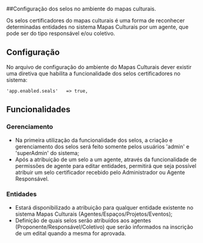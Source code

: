 ##Configuração dos selos no ambiente do mapas culturais.

Os selos certificadores do mapas culturais é uma forma de reconhecer determinadas entidades no sistema Mapas Culturais por um agente, que pode ser do tipo responsável e/ou coletivo.

Configuração
---------------

No arquivo de configuração do ambiente do Mapas Culturais dever existir uma diretiva que habilita a funcionalidade dos selos certificadores no sistema:
```
'app.enabled.seals'   => true,
```
Funcionalidades
---------------
### Gerenciamento
* Na primeira utilização da  funcionalidade dos selos, a criação e gerenciamento dos selos será feito somente pelos usuários 'admin' e 'superAdmin' do sistema;
* Após a atribuição de um selo a um agente, através da funcionalidade de permissões de agente para editar entidades, permitirá que seja possível atribuir um selo certificador recebido pelo Administrador ou Agente Responsável.

### Entidades
* Estará disponibilizado a atribuição para qualquer entidade existente no sistema Mapas Culturais (Agentes/Espaços/Projetos/Eventos);
* Definição de quais selos serão atribuídos aos agentes (Proponente/Responsável/Coletivo) que serão informados na inscrição de um edital quando a mesma for aprovada.

